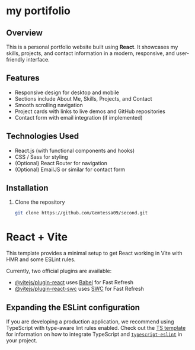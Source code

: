 # my portifolio

## Overview
This is a personal portfolio website built using **React**. It showcases my skills, projects, and contact information in a modern, responsive, and user-friendly interface.

## Features
- Responsive design for desktop and mobile  
- Sections include About Me, Skills, Projects, and Contact  
- Smooth scrolling navigation  
- Project cards with links to live demos and GitHub repositories  
- Contact form with email integration (if implemented)  

## Technologies Used
- React.js (with functional components and hooks)  
- CSS / Sass for styling  
- (Optional) React Router for navigation  
- (Optional) EmailJS or similar for contact form  

## Installation
1. Clone the repository  
   ```bash
   git clone https://github.com/Gemtessa09/second.git


# React + Vite

This template provides a minimal setup to get React working in Vite with HMR and some ESLint rules.

Currently, two official plugins are available:

- [@vitejs/plugin-react](https://github.com/vitejs/vite-plugin-react/blob/main/packages/plugin-react) uses [Babel](https://babeljs.io/) for Fast Refresh
- [@vitejs/plugin-react-swc](https://github.com/vitejs/vite-plugin-react/blob/main/packages/plugin-react-swc) uses [SWC](https://swc.rs/) for Fast Refresh

## Expanding the ESLint configuration

If you are developing a production application, we recommend using TypeScript with type-aware lint rules enabled. Check out the [TS template](https://github.com/vitejs/vite/tree/main/packages/create-vite/template-react-ts) for information on how to integrate TypeScript and [`typescript-eslint`](https://typescript-eslint.io) in your project.
